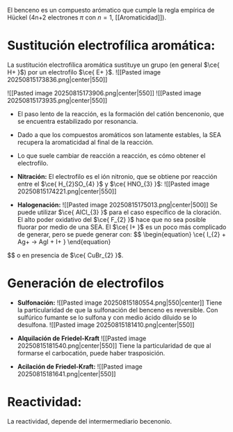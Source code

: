 El benceno es un compuesto arómatico que cumple la regla empírica de Hückel (4n+2 electrones $\pi$ con $n=1$, [[Aromaticidad]]). 

# Sustitución electrofílica aromática:
La sustitución electrofílica aromática sustituye un grupo (en general $\ce{ H+ }$) por un electrofilo $\ce{ E+ }$.
![[Pasted image 20250815173836.png|center|550]]

![[Pasted image 20250815173906.png|center|550]]
![[Pasted image 20250815173935.png|center|550]]
- El paso lento de la reacción, es la formación del catión bencenonio, que se encuentra estabilizado por resonancia.
- Dado a que los compuestos aromáticos son latamente estables, la SEA recupera la aromaticidad al final de la reacción.
- Lo que suele cambiar de reacción a reacción, es cómo obtener el electrofilo.

- **Nitración:**
El electrofilo es el ión nitronio, que se obtiene por reacción entre el $\ce{ H_{2}SO_{4} }$ y $\ce{ HNO_{3} }$:
![[Pasted image 20250815174221.png|center|550]]

- **Halogenación:**
![[Pasted image 20250815175013.png|center|500]]
Se puede utilizar $\ce{ AlCl_{3} }$ para el caso específico de la cloración. 
El alto poder oxidativo del $\ce{ F_{2} }$ hace que no sea posible fluorar por medio de una SEA.
El $\ce{ I+ }$ es un poco más complicado de generar, pero se puede generar con:
$$
\begin{equation}
\ce{ I_{2} + Ag+ -> AgI + I+ }
\end{equation}

$$
o en presencia de $\ce{ CuBr_{2} }$.

# Generación de electrofilos
- **Sulfonación:**
![[Pasted image 20250815180554.png|550|center]]
Tiene la particularidad de que la sulfonación del benceno es reversible. Con sulfúrico fumante se lo sulfona y con medio ácido diluido se lo desulfona.
![[Pasted image 20250815181410.png|center|550]]

- **Alquilación de Friedel-Kraft**
![[Pasted image 20250815181540.png|center|550]]
Tiene la particularidad de que al formarse el carbocatión, puede haber trasposición. 

- **Acilación de Friedel-Kraft:**
![[Pasted image 20250815181641.png|center|550]]
# Reactividad:
La reactividad, depende del intermermediario becenonio.

